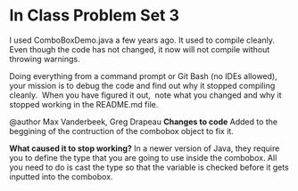 # In Class Problem Set 3

I used ComboBoxDemo.java a few years ago.  It used to compile cleanly.  Even though the code has not changed, it now  will not compile without throwing warnings.

Doing everything from a command prompt or Git Bash (no IDEs allowed), your mission is to debug the code and find out why it stopped compiling cleanly.  When you have figured it out,  note what you changed and why it stopped working in the README.md file.

@author Max Vanderbeek, Greg Drapeau
**Changes to code**
Added <String> to the beggining of the contruction of the combobox object to fix it.

**What caused it to stop working?**
In a newer version of Java, they require you to define the type that you are going to use inside the combobox. All you need to do is cast the type so that the variable is checked before it gets inputted into the combobox.
